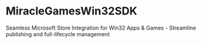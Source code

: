# MiracleGamesWin32SDK
Seamless Microsoft Store Integration for Win32 Apps &amp; Games - Streamline publishing and full-lifecycle management
